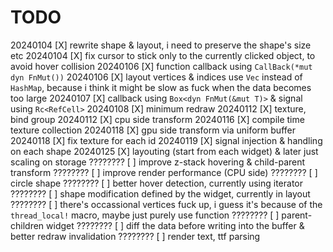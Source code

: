 # TODO
20240104    [X] rewrite shape & layout, i need to preserve the shape's size etc
20240104    [X] fix cursor to stick only to the currently clicked object, to avoid hover collision
20240106    [X] function callback using `CallBack(*mut dyn FnMut())`
20240106    [X] layout vertices & indices use `Vec` instead of `HashMap`, because i think it might be slow as fuck when the data becomes too large
20240107    [X] callback using `Box<dyn FnMut(&mut T)>` & signal using `Rc<RefCell>`
20240108    [X] minimum redraw
20240112    [X] texture, bind group
20240112    [X] cpu side transform
20240116    [X] compile time texture collection
20240118    [X] gpu side transform via uniform buffer
20240118    [X] fix texture for each id
20240119    [X] signal injection & handling on each shape
20240125    [X] layouting (start from each widget) & later just scaling on storage
????????    [ ] improve z-stack hovering & child-parent transform
????????    [ ] improve render performance (CPU side)
????????    [ ] circle shape
????????    [ ] better hover detection, currently using iterator
????????    [ ] shape modification defined by the widget, currently in layout
????????    [ ] there's occassional vertices fuck up, i guess it's because of the `thread_local!` macro, maybe just purely use function
????????    [ ] parent-children widget
????????    [ ] diff the data before writing into the buffer & better redraw invalidation
????????    [ ] render text, ttf parsing
